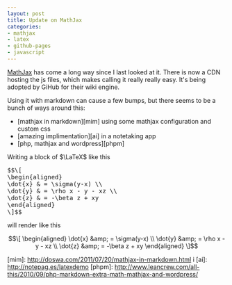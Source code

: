 ```yaml
---
layout: post
title: Update on MathJax
categories:
- mathjax
- latex
- github-pages
- javascript
---
```


[MathJax][mj] has come a long way since I last looked at it. There is now a CDN hosting the js files, which makes calling it 
really really easy. It's being adopted by GiHub for their wiki engine.

Using it with markdown can cause a few bumps, but there seems to be a bunch of ways around this:

* [mathjax in markdown][mim] using some mathjax configuration and custom css
* [amazing implimentation][ai] in a notetaking app
* [php, mathjax and wordpress][phpm]


Writing a block of $\LaTeX$ like this
<pre>
$$\[
\begin{aligned}
\dot{x} &amp; = \sigma(y-x) \\
\dot{y} &amp; = \rho x - y - xz \\
\dot{z} &amp; = -\beta z + xy
\end{aligned} 
\]$$
</pre>

will render like this

$$\[
\begin{aligned}
\dot{x} &amp; = \sigma(y-x) \\
\dot{y} &amp; = \rho x - y - xz \\
\dot{z} &amp; = -\beta z + xy
\end{aligned} 
\]$$

[mj]: http://www.mathjax.org/
[news]: http://www.mathjax.org/2010/08/16/news/github-chooses-mathjax-for-math-support/
[mim]: http://doswa.com/2011/07/20/mathjax-in-markdown.html i
[ai]: http://notepag.es/latexdemo
[phpm]: http://www.leancrew.com/all-this/2010/09/php-markdown-extra-math-mathjax-and-wordpress/
